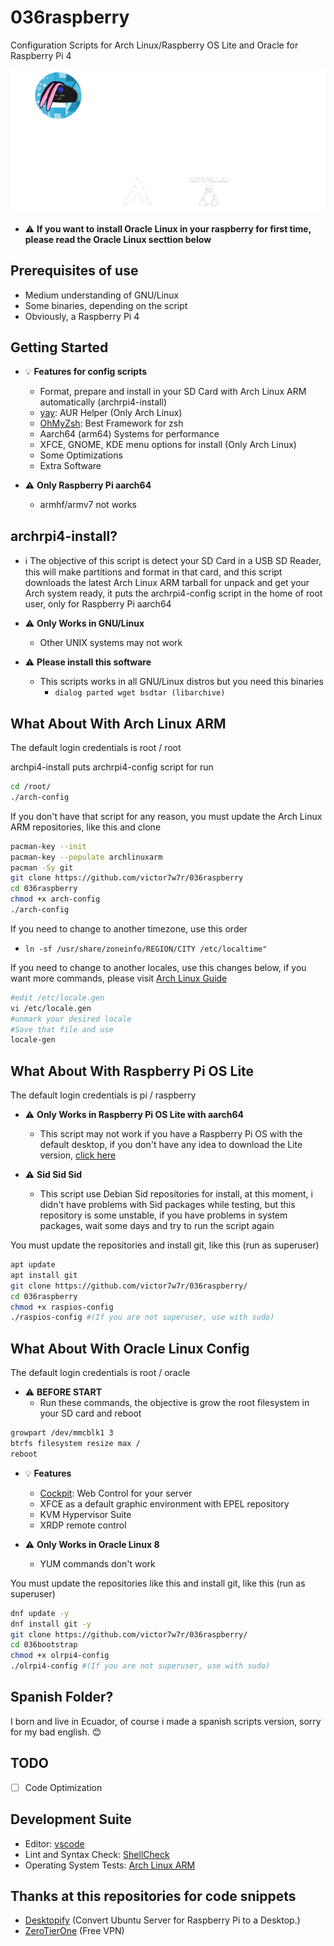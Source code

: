 # 036raspberry

Configuration Scripts for Arch Linux/Raspberry OS Lite and Oracle for Raspberry Pi 4

![Alt text](brandwhite.png?raw=true "Title")

- :warning: **If you want to install Oracle Linux in your raspberry for first time, please read the Oracle Linux secttion below**

## Prerequisites of use

- Medium understanding of GNU/Linux
- Some binaries, depending on the script
- Obviously, a Raspberry Pi 4

## Getting Started

- :bulb: **Features for config scripts**
  - Format, prepare and install in your SD Card with Arch Linux ARM automatically (archrpi4-install)
  - [yay](https://github.com/Jguer/yay): AUR Helper (Only Arch Linux)
  - [OhMyZsh](https://ohmyz.sh/): Best Framework for zsh
  - Aarch64 (arm64) Systems for performance
  - XFCE, GNOME, KDE menu options for install (Only Arch Linux)
  - Some Optimizations
  - Extra Software

- :warning: **Only Raspberry Pi aarch64**
  - armhf/armv7 not works

## archrpi4-install?

- :information_source: The objective of this script is detect your SD Card in a USB SD Reader, this will make partitions and format in that card, and this script downloads the latest Arch Linux ARM tarball for unpack and get your Arch system ready, it puts the archrpi4-config script in the home of root user, only for Raspberry Pi aarch64

- :warning: **Only Works in GNU/Linux**

  - Other UNIX systems may not work

- :warning: **Please install this software**

  - This scripts works in all GNU/Linux distros but you need this binaries
    - `dialog parted wget bsdtar (libarchive)`

## What About With Arch Linux ARM

The default login credentials is root / root

archpi4-install puts archrpi4-config script for run

```bash
cd /root/
./arch-config
```

If you don't have that script for any reason, you must update the Arch Linux ARM repositories, like this and clone

```bash
pacman-key --init
pacman-key --populate archlinuxarm
pacman -Sy git
git clone https://github.com/victor7w7r/036raspberry
cd 036raspberry
chmod +x arch-config
./arch-config
```

If you need to change to another timezone, use this order

- `ln -sf /usr/share/zoneinfo/REGION/CITY /etc/localtime"`

If you need to change to another locales, use this changes below, if you want more commands, please visit [Arch Linux Guide](https://wiki.archlinux.org/title/installation_guide)

```bash
#edit /etc/locale.gen 
vi /etc/locale.gen
#unmark your desired locale
#Save that file and use
locale-gen
```

## What About With Raspberry Pi OS Lite

The default login credentials is pi / raspberry

- :warning: **Only Works in Raspberry Pi OS Lite with aarch64**
  - This script may not work if you have a Raspberry Pi OS with the default desktop, if you don't have any idea to download the Lite version, [click here](https://downloads.raspberrypi.org/raspios_lite_arm64/images/)

- :warning: **Sid Sid Sid**
  - This script use Debian Sid repositories for install, at this moment, i didn't have problems with Sid packages while testing, but this repository is some unstable, if you have problems in system packages, wait some days and try to run the script again

You must update the repositories and install git, like this (run as superuser)

```bash
apt update
apt install git
git clone https://github.com/victor7w7r/036raspberry/
cd 036raspberry
chmod +x raspios-config
./raspios-config #(If you are not superuser, use with sudo)
```

## What About With Oracle Linux Config

The default login credentials is root / oracle

- :warning: **BEFORE START**
  - Run these commands, the objective is grow the root filesystem in your SD card and reboot

```bash
growpart /dev/mmcblk1 3
btrfs filesystem resize max /
reboot
```

- :bulb: **Features**

  - [Cockpit](https://cockpit-project.org/): Web Control for your server
  - XFCE as a default graphic environment with EPEL repository
  - KVM Hypervisor Suite
  - XRDP remote control

- :warning: **Only Works in Oracle Linux 8**
  - YUM commands don't work

You must update the repositories like this and install git, like this (run as superuser)

```bash
dnf update -y
dnf install git -y
git clone https://github.com/victor7w7r/036raspberry/
cd 036bootstrap
chmod +x olrpi4-config
./olrpi4-config #(If you are not superuser, use with sudo)
```

## Spanish Folder?

I born and live in Ecuador, of course i made a spanish scripts version, sorry for my bad english. :blush:

## TODO

- [ ] Code Optimization

## Development Suite

- Editor: [vscode](https://code.visualstudio.com/)
- Lint and Syntax Check: [ShellCheck](https://marketplace.visualstudio.com/items?itemName=timonwong.shellcheck)
- Operating System Tests: [Arch Linux ARM](https://archlinuxarm.org/)

## Thanks at this repositories for code snippets

- [Desktopify](https://github.com/wimpysworld/desktopify) (Convert Ubuntu Server for Raspberry Pi to a Desktop.)
- [ZeroTierOne](https://github.com/zerotier/ZeroTierOne) (Free VPN)
